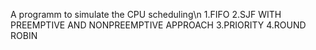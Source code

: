 A programm to simulate the CPU scheduling\n
1.FIFO
2.SJF WITH PREEMPTIVE AND NONPREEMPTIVE APPROACH
3.PRIORITY 
4.ROUND ROBIN
